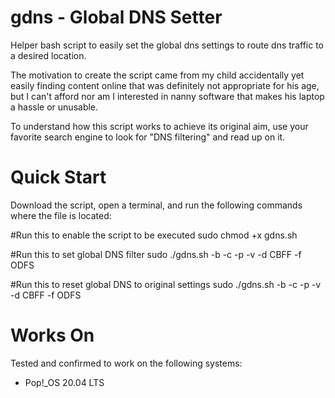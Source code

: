 # gdns - Global DNS Setter

Helper bash script to easily set the global dns settings to route dns traffic to a desired location.

The motivation to create the script came from my child accidentally yet easily finding content online that was definitely not appropriate for his age, but I can't afford nor am I interested in nanny software that makes his laptop a hassle or unusable. 

To understand how this script works to achieve its original aim, use your favorite search engine to look for "DNS filtering" and read up on it.

# Quick Start
Download the script, open a terminal, and run the following commands where the file is located:

  #Run this to enable the script to be executed
  sudo chmod +x gdns.sh

  #Run this to set global DNS filter
  sudo ./gdns.sh -b -c -p -v -d CBFF -f ODFS
  
  #Run this to reset global DNS to original settings
  sudo ./gdns.sh -b -c -p -v -d CBFF -f ODFS

# Works On
Tested and confirmed to work on the following systems:
  - Pop!_OS 20.04 LTS

